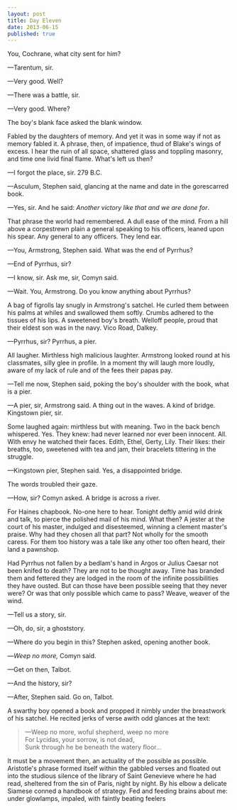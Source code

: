 ```yaml
---
layout: post
title: Day Eleven
date: 2013-06-15 
published: true
---
```


You, Cochrane, what city sent for him?

—Tarentum, sir.

—Very good. Well?

—There was a battle, sir.

—Very good. Where?

The boy's blank face asked the blank window.

Fabled by the daughters of memory. And yet it was in some way if not as memory fabled it. A phrase, then, of impatience, thud of Blake's wings of excess. I hear the ruin of all space, shattered glass and toppling masonry, and time one livid final flame. What's left us then?

—I forgot the place, sir. 279 B.C.

—Asculum, Stephen said, glancing at the name and date in the gorescarred book.

—Yes, sir. And he said: *Another victory like that and we are done for*.

That phrase the world had remembered. A dull ease of the mind. From a hill above a corpestrewn plain a general speaking to his officers, leaned upon his spear. Any general to any officers. They lend ear.

—You, Armstrong, Stephen said. What was the end of Pyrrhus?

—End of Pyrrhus, sir?

—I know, sir. Ask me, sir, Comyn said.

—Wait. You, Armstrong. Do you know anything about Pyrrhus?

A bag of figrolls lay snugly in Armstrong's satchel. He curled them between his palms at whiles and swallowed them softly. Crumbs adhered to the tissues of his lips. A sweetened boy's breath. Welloff people, proud that their eldest son was in the navy. Vico Road, Dalkey.

—Pyrrhus, sir? Pyrrhus, a pier.

All laugher. Mirthless high malicious laughter. Armstrong looked round at his classmates, silly glee in profile. In a moment thy will laugh more loudly, aware of my lack of rule and of the fees their papas pay.

—Tell me now, Stephen said, poking the boy's shoulder with the book, what is a pier.

—A pier, sir, Armstrong said. A thing out in the waves. A kind of bridge. Kingstown pier, sir.

Some laughed again: mirthless but with meaning. Two in the back bench whispered. Yes. They knew: had never learned nor ever been  innocent. All. With envy he watched their faces. Edith, Ethel, Gerty, Lily. Their likes: their breaths, too, sweetened with tea and jam, their bracelets tittering in the struggle.

—Kingstown pier, Stephen said. Yes, a disappointed bridge.

The words troubled their gaze.

—How, sir? Comyn asked. A bridge is across a river.

For Haines chapbook. No-one here to hear. Tonight deftly amid wild drink and talk, to pierce the polished mail of his mind. What then? A jester at the court of his master, indulged and disesteemed, winning a clement master's praise. Why had they chosen all that part? Not wholly for the smooth caress. For them too history was a tale like any other too often heard, their land a pawnshop.

Had Pyrrhus not fallen by a bedlam's hand in Argos or Julius Caesar not been knifed to death? They are not to be thought away. Time has branded them and fettered they are lodged in the room of the infinite possibilities they have ousted. But can those have been possible seeing that they never were? Or was that only possible which came to pass? Weave, weaver of the wind.

—Tell us a story, sir.

—Oh, do, sir, a ghoststory.

—Where do you begin in this? Stephen asked, opening another book.

—*Weep no more,* Comyn said.

—Get on then, Talbot.

—And the history, sir?

—After, Stephen said. Go on, Talbot.

A swarthy boy opened a book and propped it nimbly under the breastwork of his satchel. He recited jerks of verse awith odd glances at the text:

> —Weep no more, woful shepherd, weep no more <br>
> For Lycidas, your sorrow, is not dead, <br>
> Sunk through he be beneath the watery floor…

It must be a movement then, an actuality of the possible as possible. Aristotle's phrase formed itself within the gabbled verses and floated out into the studious silence of the library of Saint Genevieve where he had read, sheltered from the sin of Paris, night by night. By his elbow a delicate Siamese conned a handbook of strategy. Fed and feeding brains about me: under glowlamps, impaled, with faintly beating feelers